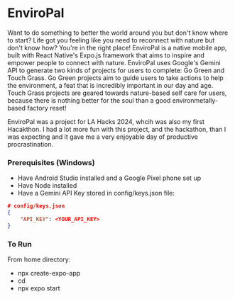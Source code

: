 # EnviroPal

Want to do something to better the world around you but don't know where to start? Life got you feeling like you need to reconnect with nature but don't know how? You're in the right place! EnviroPal is a native mobile app, built with React Native's Expo.js framework that aims to inspire and empower people to connect with nature. EnviroPal uses Google's Gemini API to generate two kinds of projects for users to complete: Go Green and Touch Grass. Go Green projects aim to guide users to take actions to help the environment, a feat that is incredibly important in our day and age. Touch Grass projects are geared towards nature-based self care for users, because there is nothing better for the soul than a good environmetally-based factory reset!

EnviroPal was a project for LA Hacks 2024, whcih was also my first Hacakthon. I had a lot more fun with this project, and the hackathon, than I was expecting and it gave me a very enjoyable day of productive procrastination.

### Prerequisites (Windows)
- Have Android Studio installed and a Google Pixel phone set up
- Have Node installed
- Have a Gemini API Key stored in config/keys.json file:
```json
# config/keys.json
{
    "API_KEY": <YOUR_API_KEY>
}
```
### To Run
From home directory:
- npx create-expo-app
- cd <your-app-name>
- npx expo start
